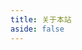 ```yaml
---
title: 关于本站
aside: false
---
```


<script setup>
import About from "@/views/About.vue"
</script>

<About />

